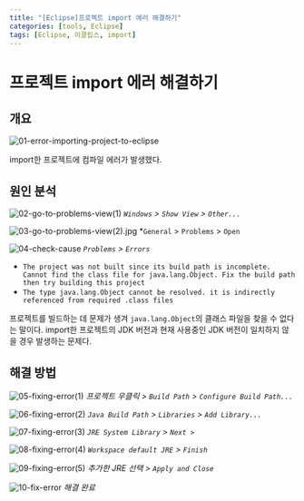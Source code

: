 ```yaml
---
title: "[Eclipse]프로젝트 import 에러 해결하기"
categories: [tools, Eclipse]
tags: [Eclipse, 이클립스, import]
---
```


# 프로젝트 import 에러 해결하기

## 개요

![01-error-importing-project-to-eclipse](/assets/img/posts/tools/eclipse/error-importing-project-to-eclipse/01-error-importing-project-to-eclipse.jpg)

import한 프로젝트에 컴파일 에러가 발생했다.

## 원인 분석

![02-go-to-problems-view(1)](/assets/img/posts/tools/eclipse/error-importing-project-to-eclipse/02-go-to-problems-view(1).jpg)
*`Windows` > `Show View` > `Other...`*

![03-go-to-problems-view(2).jpg](/assets/img/posts/tools/eclipse/error-importing-project-to-eclipse/03-go-to-problems-view(2).jpg)
*`General` > `Problems` > `Open`

![04-check-cause](/assets/img/posts/tools/eclipse/error-importing-project-to-eclipse/04-check-cause.jpg)
*`Problems` > `Errors`*

- `The project was not built since its build path is incomplete. Cannot find the class file for java.lang.Object. Fix the build path then try building this project`
- `The type java.lang.Object cannot be resolved. it is indirectly referenced from required .class files`

프로젝트를 빌드하는 데 문제가 생겨 `java.lang.Object`의 클래스 파일을 찾을 수 없다는 말이다. import한 프로젝트의 JDK 버전과 현재 사용중인 JDK 버전이 일치하지 않을 경우 발생하는 문제다.

## 해결 방법

![05-fixing-error(1)](/assets/img/posts/tools/eclipse/error-importing-project-to-eclipse/05-fixing-error(1).jpg)
*프로젝트 우클릭 > `Build Path` > `Configure Build Path...`*

![06-fixing-error(2)](/assets/img/posts/tools/eclipse/error-importing-project-to-eclipse/06-fixing-error(2).jpg)
*`Java Build Path` > `Libraries` > `Add Library...`*

![07-fixing-error(3)](/assets/img/posts/tools/eclipse/error-importing-project-to-eclipse/07-fixing-error(3).jpg)
*`JRE System Library` > `Next >`*

![08-fixing-error(4)](/assets/img/posts/tools/eclipse/error-importing-project-to-eclipse/08-fixing-error(4).jpg)
*`Workspace default JRE` > `Finish`*

![09-fixing-error(5)](/assets/img/posts/tools/eclipse/error-importing-project-to-eclipse/09-fixing-error(5).jpg)
*추가한 JRE 선택 > `Apply and Close`*

![10-fix-error](/assets/img/posts/tools/eclipse/error-importing-project-to-eclipse/10-fix-error.jpg)
*해결 완료*
